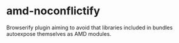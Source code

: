 # amd-noconflictify
Browserify plugin aiming to avoid that libraries included in bundles autoexpose themselves as AMD modules.

